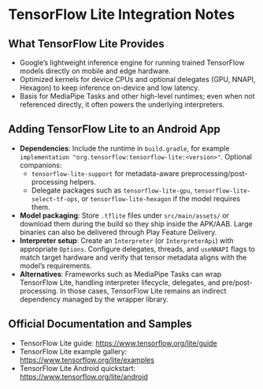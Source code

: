 # TensorFlow Lite Integration Notes

## What TensorFlow Lite Provides
- Google’s lightweight inference engine for running trained TensorFlow models directly on mobile and edge hardware.
- Optimized kernels for device CPUs and optional delegates (GPU, NNAPI, Hexagon) to keep inference on-device and low latency.
- Basis for MediaPipe Tasks and other high-level runtimes; even when not referenced directly, it often powers the underlying interpreters.

## Adding TensorFlow Lite to an Android App
- **Dependencies**: Include the runtime in `build.gradle`, for example `implementation "org.tensorflow:tensorflow-lite:<version>"`. Optional companions:
  - `tensorflow-lite-support` for metadata-aware preprocessing/post-processing helpers.
  - Delegate packages such as `tensorflow-lite-gpu`, `tensorflow-lite-select-tf-ops`, or `tensorflow-lite-hexagon` if the model requires them.
- **Model packaging**: Store `.tflite` files under `src/main/assets/` or download them during the build so they ship inside the APK/AAB. Large binaries can also be delivered through Play Feature Delivery.
- **Interpreter setup**: Create an `Interpreter` (or `InterpreterApi`) with appropriate `Options`. Configure delegates, threads, and `useNNAPI` flags to match target hardware and verify that tensor metadata aligns with the model’s requirements.
- **Alternatives**: Frameworks such as MediaPipe Tasks can wrap TensorFlow Lite, handling interpreter lifecycle, delegates, and pre/post-processing. In those cases, TensorFlow Lite remains an indirect dependency managed by the wrapper library.

## Official Documentation and Samples
- TensorFlow Lite guide: https://www.tensorflow.org/lite/guide
- TensorFlow Lite example gallery: https://www.tensorflow.org/lite/examples
- TensorFlow Lite Android quickstart: https://www.tensorflow.org/lite/android
